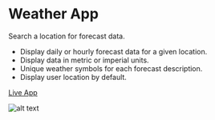# Weather App

Search a location for forecast data.

- Display daily or hourly forecast data for a given location.
- Display data in metric or imperial units.
- Unique weather symbols for each forecast description.
- Display user location by default.

[Live App](https://bscottnz.github.io/weather-app/)

![alt text](https://raw.githubusercontent.com/bscottnz/weather-app/main/weather.png "App Preview")
